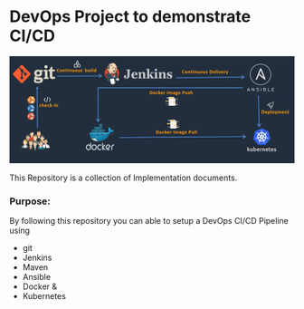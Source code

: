 # DevOps Project to demonstrate CI/CD 

![Image](https://github.com/hkowrada/deveops_cicd/blob/main/img.png)

This Repository is a collection of Implementation documents. 

### Purpose:
By following this repository you can able to setup a DevOps CI/CD Pipeline using
- git
- Jenkins
- Maven
- Ansible
- Docker &
- Kubernetes

